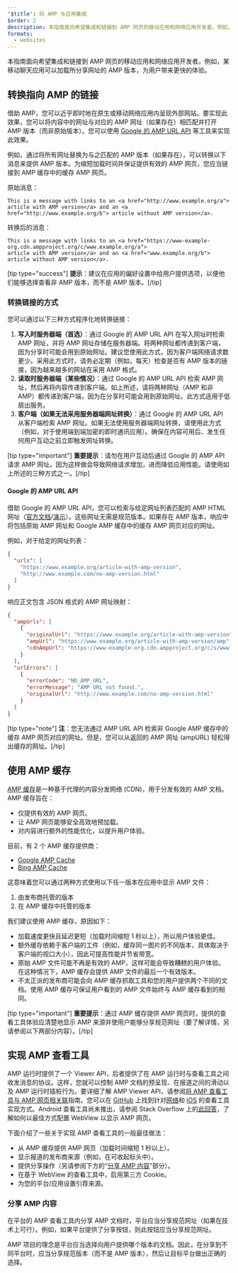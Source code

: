 ```yaml
---
'$title': 将 AMP 与应用集成
$order: 2
description: 本指南面向希望集成和链接到 AMP 网页的移动应用和网络应用开发者。例如，某移动聊天应用…
formats:
  - websites
---
```


本指南面向希望集成和链接到 AMP 网页的移动应用和网络应用开发者。例如，某移动聊天应用可以加载所分享网址的 AMP 版本，为用户带来更快的体验。

## 转换指向 AMP 的链接

借助 AMP，您可以近乎即时地在原生或移动网络应用内呈现外部网站。要实现此效果，您可以将内容中的网址与对应的 AMP 网址（如果存在）相匹配并打开 AMP 版本（而非原始版本）。您可以使用 [Google 的 AMP URL API](https://developers.google.com/amp/cache/use-amp-url) 等工具来实现此效果。

例如，通过将所有网址替换为与之匹配的 AMP 版本（如果存在），可以转换以下消息来提供 AMP 版本。为缩短加载时间并保证提供有效的 AMP 网页，您应当链接到 AMP 缓存中的缓存 AMP 网页。

原始消息：

```text
This is a message with links to an <a href="http://www.example.org/a">
article with AMP version</a> and an <a href="http://www.example.org/b"> article without AMP version</a>.
```

转换后的消息：

```text
This is a message with links to an <a href="https://www-example-org.cdn.ampproject.org/c/www.example.org/a">
article with AMP version</a> and an <a href="www.example.org/b"> article without AMP version</a>.
```

[tip type="success"] <strong>提示</strong>：建议在应用的偏好设置中给用户提供选项，以便他们能够选择查看非 AMP 版本，而不是 AMP 版本。[/tip]

### 转换链接的方式

您可以通过以下三种方式程序化地转换链接：

1. **写入时服务器端（首选）**：通过 Google 的 AMP URL API 在写入网址时检索 AMP 网址，并将 AMP 网址存储在服务器端。将两种网址都传递到客户端，因为分享时可能会用到原始网址。建议您使用此方式，因为客户端网络请求数更少。采用此方式时，请务必定期（例如，每天）检查是否有 AMP 版本的链接，因为越来越多的网站在采用 AMP 格式。
2. **读取时服务器端（某些情况）**：通过 Google 的 AMP URL API 检索 AMP 网址，然后再将内容传递到客户端。如上所述，请将两种网址（AMP 和非 AMP）都传递到客户端，因为在分享时可能会用到原始网址。此方式适用于低扇出服务。
3. **客户端（如果无法采用服务器端网址转换）**：通过 Google 的 AMP URL API 从客户端检索 AMP 网址。如果无法使用服务器端网址转换，请使用此方式（例如，对于使用端到端加密的即时通讯应用）。确保在内容可用后、发生任何用户互动之前立即触发网址转换。

[tip type="important"] <strong>重要提示</strong>：请勿在用户互动后通过 Google 的 AMP API 请求 AMP 网址，因为这样做会导致网络请求增加，进而降低应用性能。请使用如上所述的三种方式之一。[/tip]

#### Google 的 AMP URL API

借助 Google 的 AMP URL API，您可以检索与给定网址列表匹配的 AMP HTML 网址（[官方文档](https://developers.google.com/amp/cache/use-amp-url)/[演示](../../../documentation/examples/documentation/Using_the_AMP_URL_API.html)）。这些网址无需是规范版本。如果存在 AMP 版本，响应中将包括原始 AMP 网址和 Google AMP 缓存中的缓存 AMP 网页对应的网址。

例如，对于给定的网址列表：

```json
{
  "urls": [
    "https://www.example.org/article-with-amp-version",
    "http://www.example.com/no-amp-version.html"
  ]
}
```

响应正文包含 JSON 格式的 AMP 网址映射：

```json
{
  "ampUrls": [
    {
      "originalUrl": "https://www.example.org/article-with-amp-version",
      "ampUrl": "https://www.example.org/article-with-amp-version/amp",
      "cdnAmpUrl": "https://www-example-org.cdn.ampproject.org/c/s/www.example.org/article-with-amp-version"
    }
  ],
  "urlErrors": [
    {
      "errorCode": "NO_AMP_URL",
      "errorMessage": "AMP URL not found.",
      "originalUrl": "http://www.example.com/no-amp-version.html"
    }
  ]
}
```

[tip type="note"] <strong>注</strong>：您无法通过 AMP URL API 检索非 Google AMP 缓存中的缓存 AMP 网页对应的网址。但是，您可以从返回的 AMP 网址 (ampURL) 轻松得出缓存的网址。[/tip]

## 使用 AMP 缓存

[AMP 缓存](../../../documentation/guides-and-tutorials/learn/amp-caches-and-cors/how_amp_pages_are_cached.md)是一种基于代理的内容分发网络 (CDN)，用于分发有效的 AMP 文档。AMP 缓存旨在：

- 仅提供有效的 AMP 网页。
- 让 AMP 网页能够安全高效地预加载。
- 对内容进行额外的性能优化，以提升用户体验。

目前，有 2 个 AMP 缓存提供商：

- [Google AMP Cache](https://developers.google.com/amp/cache/)
- [Bing AMP Cache](https://www.bing.com/webmaster/help/bing-amp-cache-bc1c884c)

这意味着您可以通过两种方式使用以下任一版本在应用中显示 AMP 文件：

1. 由发布商托管的版本
2. 在 AMP 缓存中托管的版本

我们建议使用 AMP 缓存，原因如下：

- 加载速度更快且延迟更短（加载时间缩短 1 秒以上），所以用户体验更佳。
- 额外缓存依赖于客户端的工件（例如，缓存同一图片的不同版本，具体取决于客户端的视口大小），因此可提高性能并节省带宽。
- 原始 AMP 文件可能不再是有效的 AMP，这样可能会导致糟糕的用户体验。在这种情况下，AMP 缓存会提供 AMP 文件的最后一个有效版本。
- 不太正派的发布商可能会向 AMP 缓存抓取工具和您的用户提供两个不同的文档。使用 AMP 缓存可保证用户看到的 AMP 文件始终与 AMP 缓存看到的相同。

[tip type="important"] <strong>重要提示</strong>：通过 AMP 缓存提供 AMP 网页时，提供的查看工具体验应清楚地显示 AMP 来源并使用户能够分享规范网址（要了解详情，另请参阅以下两部分内容）。[/tip]

## 实现 AMP 查看工具

AMP 运行时提供了一个 Viewer API，后者提供了在 AMP 运行时与查看工具之间收发消息的协议。这样，您就可以控制 AMP 文档的预呈现、在报道之间的滑动以及 AMP 运行时插桩行为。要详细了解 AMP Viewer API，请参阅[将 AMP 查看工具与 AMP 网页相关联](https://github.com/ampproject/amphtml/blob/master/extensions/amp-viewer-integration/integrating-viewer-with-amp-doc-guide.md)指南。您可以在 [GitHub](https://github.com/ampproject/amp-viewer) 上找到针对[网络](https://github.com/ampproject/amp-viewer/blob/master/mobile-web/README.md)和 [iOS](https://github.com/ampproject/amp-viewer/tree/master/ios) 的查看工具实现方式。Android 查看工具尚未推出，请参阅 Stack Overflow 上的[此回答](https://stackoverflow.com/questions/44856759/does-we-need-to-change-anything-in-usual-webpage-loader-for-loading-an-amp-acce/44869038#44869038)，了解如何以最佳方式配置 WebView 以显示 AMP 网页。

下面介绍了一些关于实现 AMP 查看工具的一般最佳做法：

- 从 AMP 缓存提供 AMP 网页（加载时间缩短 1 秒以上）。
- 显示报道的发布商来源（例如，在可收起标头中）。
- 提供分享操作（另请参阅下方的“[分享 AMP 内容](integrate-with-apps.md#sharing-amp-content)”部分）。
- 在基于 WebView 的查看工具中，启用第三方 Cookie。
- 为您的平台/应用设置引荐来源。

### 分享 AMP 内容 <a name="sharing-amp-content"></a>

在平台的 AMP 查看工具内分享 AMP 文档时，平台应当分享规范网址（如果在技术上可行）。例如，如果平台提供了分享按钮，则此按钮应当分享规范网址。

AMP 项目的理念是平台应当选择向用户提供哪个版本的文档。因此，在分享到不同平台时，应当分享规范版本（而不是 AMP 版本），然后让目标平台做出正确的选择。
